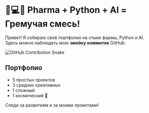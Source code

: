 # 💊💻🤖 Pharma + Python + AI = Гремучая смесь!

Привет! Я собираю своё портфолио на стыке фармы, Python и AI.  
Здесь можно наблюдать мою **змейку коммитов** GitHub:

![GitHub Contribution Snake](output/github-contribution-grid-snake.svg)

## Портфолио
- 5 простых проектов
- 3 средних креативных
- 1 сложный
- 1 космический 🚀

Следи за развитием и за моими проектами!
